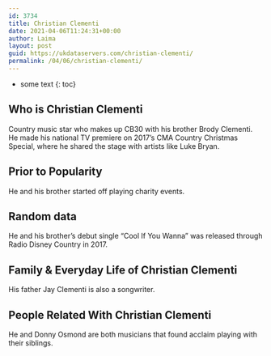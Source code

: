 ```yaml
---
id: 3734
title: Christian Clementi
date: 2021-04-06T11:24:31+00:00
author: Laima
layout: post
guid: https://ukdataservers.com/christian-clementi/
permalink: /04/06/christian-clementi/
---
```


* some text
{: toc}


## Who is Christian Clementi
                  
                  
                  
Country music star who makes up CB30 with his brother Brody Clementi. He made his national TV premiere on 2017&#8217;s CMA Country Christmas Special, where he shared the stage with artists like Luke Bryan. 
                  
              
            
              
            
                
                
                
## Prior to Popularity
                  
                  
                  
He and his brother started off playing charity events.  
                  
              
            
              
            
                
                
                
## Random data
                  
                  
                  
He and his brother&#8217;s debut single &#8220;Cool If You Wanna&#8221; was released through Radio Disney Country in 2017. 
                  
              
            
              
            
                
                
                
## Family & Everyday Life of Christian Clementi
                  
                  
                  
His father Jay Clementi is also a songwriter. 
                  
              
            
              
            
                
                
                
## People Related With Christian Clementi
                  
                  
                  
He and Donny Osmond are both musicians that found acclaim playing with their siblings. 
                  
              
            
              
            
                
              
            
              
              
            
            
              
            
          
          
          